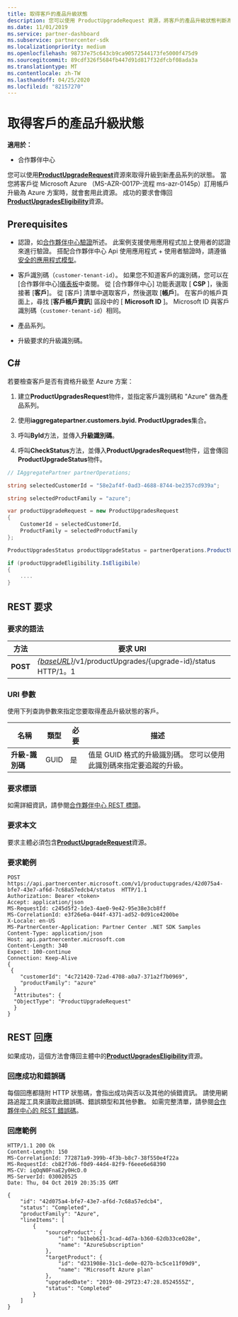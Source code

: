 ```yaml
---
title: 取得客戶的產品升級狀態
description: 您可以使用 ProductUpgradeRequest 資源，將客戶的產品升級狀態判斷為新的產品系列，例如從 Microsoft Azure （MS-MS-AZR-0017P-流程 ms-azr-0145p）訂用帳戶到 Azure 方案。
ms.date: 11/01/2019
ms.service: partner-dashboard
ms.subservice: partnercenter-sdk
ms.localizationpriority: medium
ms.openlocfilehash: 98737e75c643cb9ca90572544173fe5000f475d9
ms.sourcegitcommit: 89cdf326f5684fb447d91d817f32dfcbf08ada3a
ms.translationtype: MT
ms.contentlocale: zh-TW
ms.lasthandoff: 04/25/2020
ms.locfileid: "82157270"
---
```

# <a name="get-the-product-upgrade-status-for-a-customer"></a>取得客戶的產品升級狀態

**適用於：**

- 合作夥伴中心

您可以使用[**ProductUpgradeRequest**](product-upgrade-resources.md#productupgraderequest)資源來取得升級到新產品系列的狀態。 當您將客戶從 Microsoft Azure （MS-AZR-0017P-流程 ms-azr-0145p）訂用帳戶升級為 Azure 方案時，就會套用此資源。 成功的要求會傳回[**ProductUpgradesEligibility**](product-upgrade-resources.md#productupgradeseligibility)資源。

## <a name="prerequisites"></a>Prerequisites

- 認證，如[合作夥伴中心驗證](partner-center-authentication.md)所述。 此案例支援使用應用程式加上使用者的認證來進行驗證。 搭配合作夥伴中心 Api 使用應用程式 + 使用者驗證時，請遵循[安全的應用程式模型](enable-secure-app-model.md)。

- 客戶識別碼（`customer-tenant-id`）。 如果您不知道客戶的識別碼，您可以在 [合作夥伴中心][儀表板](https://partner.microsoft.com/dashboard)中查閱。 從 [合作夥伴中心] 功能表選取 [ **CSP** ]，後面接著 [**客戶**]。 從 [客戶] 清單中選取客戶，然後選取 [**帳戶**]。 在客戶的帳戶頁面上，尋找 [**客戶帳戶資訊**] 區段中的 [ **Microsoft ID** ]。 Microsoft ID 與客戶識別碼（`customer-tenant-id`）相同。

- 產品系列。

- 升級要求的升級識別碼。

## <a name="c"></a>C\#

若要檢查客戶是否有資格升級至 Azure 方案：

1. 建立**ProductUpgradesRequest**物件，並指定客戶識別碼和 "Azure" 做為產品系列。

2. 使用**iaggregatepartner.customers.byid. ProductUpgrades**集合。

3. 呼叫**ById**方法，並傳入**升級識別碼**。

4. 呼叫**CheckStatus**方法，並傳入**ProductUpgradesRequest**物件，這會傳回**ProductUpgradeStatus**物件。

```csharp
// IAggregatePartner partnerOperations;

string selectedCustomerId = "58e2af4f-0ad3-4688-8744-be2357cd939a";

string selectedProductFamily = "azure";

var productUpgradeRequest = new ProductUpgradesRequest
{
    CustomerId = selectedCustomerId,
    ProductFamily = selectedProductFamily
};

ProductUpgradesStatus productUpgradeStatus = partnerOperations.ProductUpgrades.ById(selectedUpgradeId).CheckStatus(productUpgradeRequest);

if (productUpgradeEligibility.IsEligibile)
{
    ....
}

```

## <a name="rest-request"></a>REST 要求

### <a name="request-syntax"></a>要求的語法

| 方法   | 要求 URI |
|----------|-----------------------------------------------------------------------------------------------|
| **POST** | [*{baseURL}*](partner-center-rest-urls.md)/v1/productUpgrades/{upgrade-id}/status HTTP/1。1 |

### <a name="uri-parameter"></a>URI 參數

使用下列查詢參數來指定您要取得產品升級狀態的客戶。

| 名稱               | 類型 | 必要 | 描述                                                                                 |
|--------------------|------|----------|---------------------------------------------------------------------------------------------|
| **升級-識別碼** | GUID | 是 | 值是 GUID 格式的升級識別碼。 您可以使用此識別碼來指定要追蹤的升級。 |

### <a name="request-headers"></a>要求標頭

如需詳細資訊，請參閱[合作夥伴中心 REST 標頭](headers.md)。

### <a name="request-body"></a>要求本文

要求主體必須包含[**ProductUpgradeRequest**](product-upgrade-resources.md#productupgraderequest)資源。

### <a name="request-example"></a>要求範例

```http
POST https://api.partnercenter.microsoft.com/v1/productupgrades/42d075a4-bfe7-43e7-af6d-7c68a57edcb4/status  HTTP/1.1
Authorization: Bearer <token>
Accept: application/json
MS-RequestId: c245d5f2-1de3-4ae0-9e42-95e38e3cb8ff
MS-CorrelationId: e3f26e6a-044f-4371-ad52-0d91ce4200be
X-Locale: en-US
MS-PartnerCenter-Application: Partner Center .NET SDK Samples
Content-Type: application/json
Host: api.partnercenter.microsoft.com
Content-Length: 340
Expect: 100-continue
Connection: Keep-Alive
{
 {
    "customerId": "4c721420-72ad-4708-a0a7-371a2f7b0969",
    "productFamily": "azure"
  }
  "Attributes": {
  "ObjectType": "ProductUpgradeRequest"
  }
}
```

## <a name="rest-response"></a>REST 回應

如果成功，這個方法會傳回主體中的[**ProductUpgradesEligibility**](product-upgrade-resources.md#productupgradeseligibility)資源。

### <a name="response-success-and-error-codes"></a>回應成功和錯誤碼

每個回應都隨附 HTTP 狀態碼，會指出成功與否以及其他的偵錯資訊。 請使用網路追蹤工具來讀取此錯誤碼、錯誤類型和其他參數。 如需完整清單，請參閱[合作夥伴中心的 REST 錯誤碼](error-codes.md)。

### <a name="response-example"></a>回應範例

```http
HTTP/1.1 200 Ok
Content-Length: 150
MS-CorrelationId: 772871a9-399b-4f3b-b8c7-38f550e4f22a
MS-RequestId: cb82f7d6-f0d9-44d4-82f9-f6eee6e68390
MS-CV: iqOqN0FnaE2y0HcD.0
MS-ServerId: 030020525
Date: Thu, 04 Oct 2019 20:35:35 GMT

{
    "id": "42d075a4-bfe7-43e7-af6d-7c68a57edcb4",
    "status": "Completed",
    "productFamily": "Azure",
    "lineItems": [
        {
            "sourceProduct": {
                "id": "b1beb621-3cad-4d7a-b360-62db33ce028e",
                "name": "AzureSubscription"
            },
            "targetProduct": {
                "id": "d231908e-31c1-de0e-027b-bc5ce11f09d9",
                "name": "Microsoft Azure plan"
            },
            "upgradedDate": "2019-08-29T23:47:28.8524555Z",
            "status": "Completed"
        }
    ]
}

```
